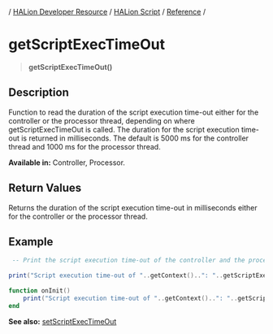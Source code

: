 / [HALion Developer Resource](../../HALion-Developer-Resource.md) / [HALion Script](./HALion-Script.md) / [Reference](./Reference.md) /

# getScriptExecTimeOut

>**getScriptExecTimeOut()**

## Description

Function to read the duration of the script execution time-out either for the controller or the processor thread, depending on where getScriptExecTimeOut is called. The duration for the script execution time-out is returned in milliseconds. The default is 5000 ms for the controller thread and 1000 ms for the processor thread.

**Available in:** Controller, Processor.

## Return Values

Returns the duration of the script execution time-out in milliseconds either for the controller or the processor thread.

## Example

```lua
 -- Print the script execution time-out of the controller and the processor thread.
   
print("Script execution time-out of "..getContext()..": "..getScriptExecTimeOut().." ms.")
  
function onInit()
    print("Script execution time-out of "..getContext()..": "..getScriptExecTimeOut().." ms.")
end
```

**See also:** [setScriptExecTimeOut](./setScriptExecTimeOut.md)